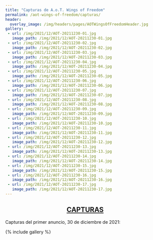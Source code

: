 ```yaml
---
title: "Capturas de A.o.T. Wings of Freedom"
permalink: /aot-wings-of-freedom/capturas/
header:
  overlay_image: /img/headers/pages/AOTWingsOfFreedomHeader.jpg
gallery:
 - url: /img/2021/12/AOT-20211230-01.jpg
   image_path: /img/2021/12/AOT-20211230-01.jpg
 - url: /img/2021/12/AOT-20211230-02.jpg
   image_path: /img/2021/12/AOT-20211230-02.jpg
 - url: /img/2021/12/AOT-20211230-03.jpg
   image_path: /img/2021/12/AOT-20211230-03.jpg
 - url: /img/2021/12/AOT-20211230-04.jpg
   image_path: /img/2021/12/AOT-20211230-04.jpg
 - url: /img/2021/12/AOT-20211230-05.jpg
   image_path: /img/2021/12/AOT-20211230-05.jpg
 - url: /img/2021/12/AOT-20211230-06.jpg
   image_path: /img/2021/12/AOT-20211230-06.jpg
 - url: /img/2021/12/AOT-20211230-07.jpg
   image_path: /img/2021/12/AOT-20211230-07.jpg
 - url: /img/2021/12/AOT-20211230-08.jpg
   image_path: /img/2021/12/AOT-20211230-08.jpg
 - url: /img/2021/12/AOT-20211230-09.jpg
   image_path: /img/2021/12/AOT-20211230-09.jpg
 - url: /img/2021/12/AOT-20211230-10.jpg
   image_path: /img/2021/12/AOT-20211230-10.jpg
 - url: /img/2021/12/AOT-20211230-11.jpg
   image_path: /img/2021/12/AOT-20211230-11.jpg
 - url: /img/2021/12/AOT-20211230-12.jpg
   image_path: /img/2021/12/AOT-20211230-12.jpg
 - url: /img/2021/12/AOT-20211230-13.jpg
   image_path: /img/2021/12/AOT-20211230-13.jpg
 - url: /img/2021/12/AOT-20211230-14.jpg
   image_path: /img/2021/12/AOT-20211230-14.jpg
 - url: /img/2021/12/AOT-20211230-15.jpg
   image_path: /img/2021/12/AOT-20211230-15.jpg
 - url: /img/2021/12/AOT-20211230-16.jpg
   image_path: /img/2021/12/AOT-20211230-16.jpg
 - url: /img/2021/12/AOT-20211230-17.jpg
   image_path: /img/2021/12/AOT-20211230-17.jpg
---
```


<h2 style="text-align: center;"><strong><a href="/aot-wings-of-freedom/capturas/">CAPTURAS</a></strong></h2>

Capturas del primer anuncio, 30 de diciembre de 2021:

{% include gallery %}